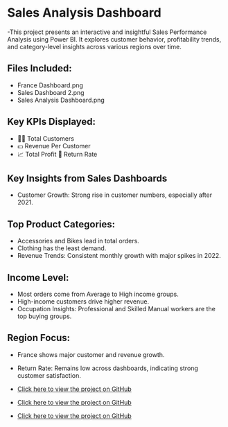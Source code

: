 # Sales Analysis Dashboard
-This project presents an interactive and insightful Sales Performance Analysis using Power BI. It explores customer behavior, profitability trends, and category-level insights across various regions over time.
##  Files Included:
- France Dashboard.png
- Sales Dashboard 2.png
- Sales Analysis Dashboard.png

## Key KPIs Displayed:
- 🧍‍♂️ Total Customers
- 💵 Revenue Per Customer
- 📈 Total Profit
🔁 Return Rate
## Key Insights from Sales Dashboards
- Customer Growth: Strong rise in customer numbers, especially after 2021.
## Top Product Categories:
- Accessories and Bikes lead in total orders.
- Clothing has the least demand.
- Revenue Trends: Consistent monthly growth with major spikes in 2022.
## Income Level:
- Most orders come from Average to High income groups.
- High-income customers drive higher revenue.
- Occupation Insights: Professional and Skilled Manual workers are the top buying groups.
## Region Focus:
- France shows major customer and revenue growth.
- Return Rate: Remains low across dashboards, indicating strong customer satisfaction.

-  <a href=https://github.com/unezakhan23/Sales-Analysis-Dashboard/blob/main/Sales%20Analysis%20Dashboard.png>Click here to view the project on GitHub</a>
-  <a href=https://github.com/unezakhan23/Sales-Analysis-Dashboard/blob/main/Sales%20Dashboard%202.png>Click here to view the project on GitHub</a>
- <a href=https://github.com/unezakhan23/Sales-Analysis-Dashboard/blob/main/France%20Dashboard.png>Click here to view the project on GitHub</a>

